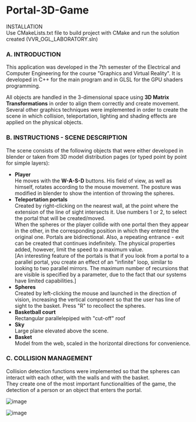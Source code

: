 # Portal-3D-Game

INSTALLATION\
Use CMakeLists.txt file to build project with CMake and run the solution created (VVR_OGL_LABORATORY.sln)


### Α. INTRODUCTION
This application was developed in the 7th semester of the Electrical and Computer Engineering for the course "Graphics and Virtual Reality". It is developed in C++ for the main program and in GLSL for the GPU shaders programming.

All objects are handled in the 3-dimensional space using **3D Matrix Transformations** in order to align them correctly and create movement.
Several other graphics techniques were implemented in order to create the scene in which collision, teleportation, lighting and shading effects are applied on the physical objects.


### Β. INSTRUCTIONS - SCENE DESCRIPTION
The scene consists of the following objects that were either developed in blender or taken from 3D model distribution pages (or typed point by point for simple layers):
- **Player**\
He moves with the **W-A-S-D** buttons. His field of view, as well as himself, rotates according to the mouse movement. The posture was modified in blender to show the intention of throwing the spheres.
- **Teleportation portals**\
Created by right-clicking on the nearest wall, at the point where the extension of the line of sight intersects it. Use numbers 1 or 2, to select the portal that will be created/moved.\
When the spheres or the player collide with one portal then they appear in the other, in the corresponding position in which they entered the original one. Portals are bidirectional. Also, a repeating entrance - exit can be created that continues indefinitely. The physical properties added, however, limit the speed to a maximum value.\
[An interesting feature of the portals is that if you look from a portal to a parallel portal, you create an effect of an "infinite" loop, similar to looking to two parallel mirrors. The maximum number of recursions that are visible is specified by a parameter, due to the fact that our systems have limited capabilities.]
- **Spheres**\
Created by left-clicking the mouse and launched in the direction of vision, increasing the vertical component so that the user has line of sight to the basket. Press "R" to recollect the spheres.
- **Basketball court**\
Rectangular parallelepiped with "cut-off" roof
- **Sky**\
Large plane elevated above the scene.
- **Basket**\
Model from the web, scaled in the horizontal directions for convenience. 

### C. COLLISION MANAGEMENT
Collision detection functions were implemented so that the spheres can interact with each other, with the walls and with the basket.\
They create one of the most important functionalities of the game, the detection of a person or an object that enters the portal.

![image](https://user-images.githubusercontent.com/117118237/226929277-9cf0e654-ba50-4b0e-821e-3bd7784413d9.png)

![image](https://user-images.githubusercontent.com/117118237/226929738-1706065d-e6aa-480e-9337-7600502d6041.png)


